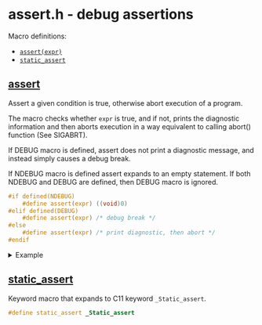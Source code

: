 
# assert.h - debug assertions

Macro definitions:

- [`assert(expr)`](#assert)
- [`static_assert`](#static-assert)

## [assert](#assert)

Assert a given condition is true, otherwise abort execution of a program.

The macro checks whether `expr` is true, and if not, prints the
diagnostic information and then aborts execution in a way equivalent to calling
abort() function (See SIGABRT).

If DEBUG macro is defined, assert does not print a diagnostic message, and
instead simply causes a debug break.

If NDEBUG macro is defined assert expands to an empty statement. If both NDEBUG
and DEBUG are defined, then DEBUG macro is ignored.

```c
#if defined(NDEBUG)
    #define assert(expr) ((void)0)
#elif defined(DEBUG)
    #define assert(expr) /* debug break */
#else
    #define assert(expr) /* print diagnostic, then abort */
#endif
```

<details>
<summary>Example</summary>

```c
// Uncomment to disable assert
//#define NDEBUG
#include <assert.h>

int factorial(int n) {
    assert(n >= 0);
    if(n == 0) return 1;
    return n*factorial(n-1);
}

int main() {
    printf("Factorial of %d is %d\n", 10, factorial(10));
    printf("Factorial of %d is %d\n", -1, factorial(-1));
    return 0;
}
```

The first function would print 3628800, the second would trigger an assert.
Output:

```
Factorial of 10 is 3628800
Assertion failed: n >= 0
  Function: factorial
  File: test\test_assert.c
  Line: 4
Trace:
  4: factorial
  3: main
  2: mainCRTStartup
  1: BaseThreadInitThunk
  0: RtlUserThreadStart
```
</details>

## [static_assert](#static-assert)

Keyword macro that expands to C11 keyword `_Static_assert`.

```c
#define static_assert _Static_assert
```
